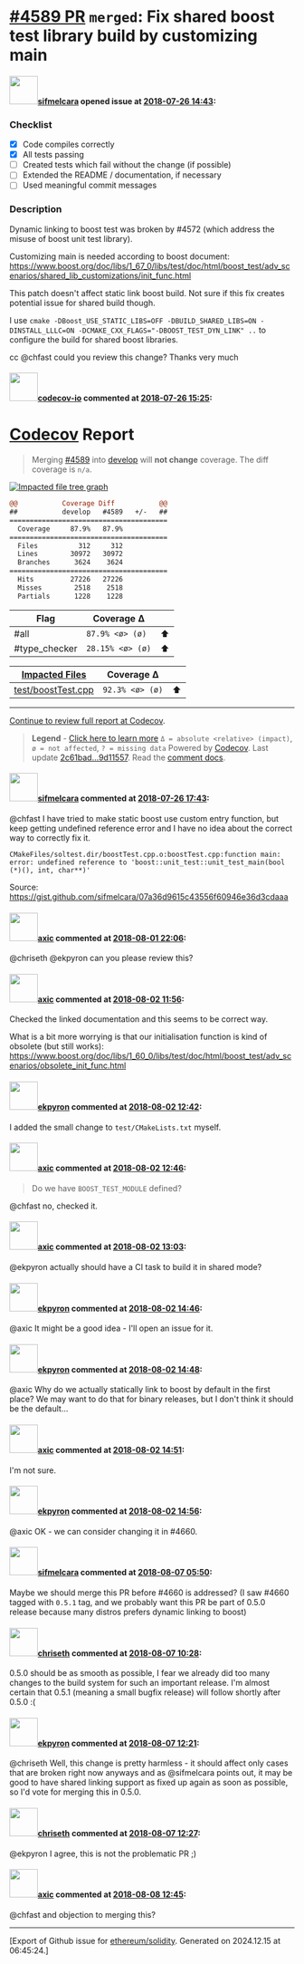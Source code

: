 # [\#4589 PR](https://github.com/ethereum/solidity/pull/4589) `merged`: Fix shared boost test library build by customizing main

#### <img src="https://avatars.githubusercontent.com/u/10496191?v=4" width="50">[sifmelcara](https://github.com/sifmelcara) opened issue at [2018-07-26 14:43](https://github.com/ethereum/solidity/pull/4589):

### Checklist
- [x] Code compiles correctly
- [x] All tests passing
- [ ] Created tests which fail without the change (if possible)
- [ ] Extended the README / documentation, if necessary
- [ ] Used meaningful commit messages

### Description

Dynamic linking to boost test was broken by #4572 (which address the misuse of boost unit test library).

Customizing main is needed according to boost document: https://www.boost.org/doc/libs/1_67_0/libs/test/doc/html/boost_test/adv_scenarios/shared_lib_customizations/init_func.html

This patch doesn't affect static link boost build. Not sure if this fix creates potential issue for shared build though.

I use `cmake -DBoost_USE_STATIC_LIBS=OFF -DBUILD_SHARED_LIBS=ON -DINSTALL_LLLC=ON -DCMAKE_CXX_FLAGS="-DBOOST_TEST_DYN_LINK" ..` to configure the build for shared boost libraries.

cc @chfast could you review this change? Thanks very much

#### <img src="https://avatars.githubusercontent.com/u/8655789?u=4694f03b321aa2287d9fe05155adcddb23272e81&v=4" width="50">[codecov-io](https://github.com/codecov-io) commented at [2018-07-26 15:25](https://github.com/ethereum/solidity/pull/4589#issuecomment-408135587):

# [Codecov](https://codecov.io/gh/ethereum/solidity/pull/4589?src=pr&el=h1) Report
> Merging [#4589](https://codecov.io/gh/ethereum/solidity/pull/4589?src=pr&el=desc) into [develop](https://codecov.io/gh/ethereum/solidity/commit/2c61bad3d87dd3585fcd05351f5743251dd23272?src=pr&el=desc) will **not change** coverage.
> The diff coverage is `n/a`.

[![Impacted file tree graph](https://codecov.io/gh/ethereum/solidity/pull/4589/graphs/tree.svg?height=150&width=650&token=87PGzVEwU0&src=pr)](https://codecov.io/gh/ethereum/solidity/pull/4589?src=pr&el=tree)

```diff
@@           Coverage Diff           @@
##           develop   #4589   +/-   ##
=======================================
  Coverage     87.9%   87.9%           
=======================================
  Files          312     312           
  Lines        30972   30972           
  Branches      3624    3624           
=======================================
  Hits         27226   27226           
  Misses        2518    2518           
  Partials      1228    1228
```

| Flag | Coverage Δ | |
|---|---|---|
| #all | `87.9% <ø> (ø)` | :arrow_up: |
| #type_checker | `28.15% <ø> (ø)` | :arrow_up: |

| [Impacted Files](https://codecov.io/gh/ethereum/solidity/pull/4589?src=pr&el=tree) | Coverage Δ | |
|---|---|---|
| [test/boostTest.cpp](https://codecov.io/gh/ethereum/solidity/pull/4589/diff?src=pr&el=tree#diff-dGVzdC9ib29zdFRlc3QuY3Bw) | `92.3% <ø> (ø)` | :arrow_up: |

------

[Continue to review full report at Codecov](https://codecov.io/gh/ethereum/solidity/pull/4589?src=pr&el=continue).
> **Legend** - [Click here to learn more](https://docs.codecov.io/docs/codecov-delta)
> `Δ = absolute <relative> (impact)`, `ø = not affected`, `? = missing data`
> Powered by [Codecov](https://codecov.io/gh/ethereum/solidity/pull/4589?src=pr&el=footer). Last update [2c61bad...9d11557](https://codecov.io/gh/ethereum/solidity/pull/4589?src=pr&el=lastupdated). Read the [comment docs](https://docs.codecov.io/docs/pull-request-comments).

#### <img src="https://avatars.githubusercontent.com/u/10496191?v=4" width="50">[sifmelcara](https://github.com/sifmelcara) commented at [2018-07-26 17:43](https://github.com/ethereum/solidity/pull/4589#issuecomment-408177810):

@chfast I have tried to make static boost use custom entry function, but keep getting undefined reference error and I have no idea about the correct way to correctly fix it.
```
CMakeFiles/soltest.dir/boostTest.cpp.o:boostTest.cpp:function main: error: undefined reference to 'boost::unit_test::unit_test_main(bool (*)(), int, char**)'
```
Source: https://gist.github.com/sifmelcara/07a36d9615c43556f60946e36d3cdaaa

#### <img src="https://avatars.githubusercontent.com/u/20340?v=4" width="50">[axic](https://github.com/axic) commented at [2018-08-01 22:06](https://github.com/ethereum/solidity/pull/4589#issuecomment-409740518):

@chriseth @ekpyron can you please review this?

#### <img src="https://avatars.githubusercontent.com/u/20340?v=4" width="50">[axic](https://github.com/axic) commented at [2018-08-02 11:56](https://github.com/ethereum/solidity/pull/4589#issuecomment-409901301):

Checked the linked documentation and this seems to be correct way.

What is a bit more worrying is that our initialisation function is kind of obsolete (but still works): https://www.boost.org/doc/libs/1_60_0/libs/test/doc/html/boost_test/adv_scenarios/obsolete_init_func.html

#### <img src="https://avatars.githubusercontent.com/u/1347491?v=4" width="50">[ekpyron](https://github.com/ekpyron) commented at [2018-08-02 12:42](https://github.com/ethereum/solidity/pull/4589#issuecomment-409912655):

I added the small change to ``test/CMakeLists.txt`` myself.

#### <img src="https://avatars.githubusercontent.com/u/20340?v=4" width="50">[axic](https://github.com/axic) commented at [2018-08-02 12:46](https://github.com/ethereum/solidity/pull/4589#issuecomment-409913737):

> Do we have `BOOST_TEST_MODULE` defined?

@chfast no, checked it.

#### <img src="https://avatars.githubusercontent.com/u/20340?v=4" width="50">[axic](https://github.com/axic) commented at [2018-08-02 13:03](https://github.com/ethereum/solidity/pull/4589#issuecomment-409918559):

@ekpyron actually should have a CI task to build it in shared mode?

#### <img src="https://avatars.githubusercontent.com/u/1347491?v=4" width="50">[ekpyron](https://github.com/ekpyron) commented at [2018-08-02 14:46](https://github.com/ethereum/solidity/pull/4589#issuecomment-409952530):

@axic It might be a good idea - I'll open an issue for it.

#### <img src="https://avatars.githubusercontent.com/u/1347491?v=4" width="50">[ekpyron](https://github.com/ekpyron) commented at [2018-08-02 14:48](https://github.com/ethereum/solidity/pull/4589#issuecomment-409953375):

@axic Why do we actually statically link to boost by default in the first place? We may want to do that for binary releases, but I don't think it should be the default...

#### <img src="https://avatars.githubusercontent.com/u/20340?v=4" width="50">[axic](https://github.com/axic) commented at [2018-08-02 14:51](https://github.com/ethereum/solidity/pull/4589#issuecomment-409954429):

I'm not sure.

#### <img src="https://avatars.githubusercontent.com/u/1347491?v=4" width="50">[ekpyron](https://github.com/ekpyron) commented at [2018-08-02 14:56](https://github.com/ethereum/solidity/pull/4589#issuecomment-409956364):

@axic OK - we can consider changing it in #4660.

#### <img src="https://avatars.githubusercontent.com/u/10496191?v=4" width="50">[sifmelcara](https://github.com/sifmelcara) commented at [2018-08-07 05:50](https://github.com/ethereum/solidity/pull/4589#issuecomment-410941044):

Maybe we should merge this PR before #4660 is addressed? (I saw #4660 tagged with `0.5.1` tag, and we probably want this PR be part of 0.5.0 release because many distros prefers dynamic linking to boost)

#### <img src="https://avatars.githubusercontent.com/u/9073706?v=4" width="50">[chriseth](https://github.com/chriseth) commented at [2018-08-07 10:28](https://github.com/ethereum/solidity/pull/4589#issuecomment-411011204):

0.5.0 should be as smooth as possible, I fear we already did too many changes to the build system for such an important release. I'm almost certain that 0.5.1 (meaning a small bugfix release) will follow shortly after 0.5.0 :(

#### <img src="https://avatars.githubusercontent.com/u/1347491?v=4" width="50">[ekpyron](https://github.com/ekpyron) commented at [2018-08-07 12:21](https://github.com/ethereum/solidity/pull/4589#issuecomment-411037044):

@chriseth Well, this change is pretty harmless - it should affect only cases that are broken right now anyways and as @sifmelcara points out, it may be good to have shared linking support as fixed up again as soon as possible, so I'd vote for merging this in 0.5.0.

#### <img src="https://avatars.githubusercontent.com/u/9073706?v=4" width="50">[chriseth](https://github.com/chriseth) commented at [2018-08-07 12:27](https://github.com/ethereum/solidity/pull/4589#issuecomment-411038613):

@ekpyron I agree, this is not the problematic PR ;)

#### <img src="https://avatars.githubusercontent.com/u/20340?v=4" width="50">[axic](https://github.com/axic) commented at [2018-08-08 12:45](https://github.com/ethereum/solidity/pull/4589#issuecomment-411392372):

@chfast and objection to merging this?


-------------------------------------------------------------------------------



[Export of Github issue for [ethereum/solidity](https://github.com/ethereum/solidity). Generated on 2024.12.15 at 06:45:24.]
